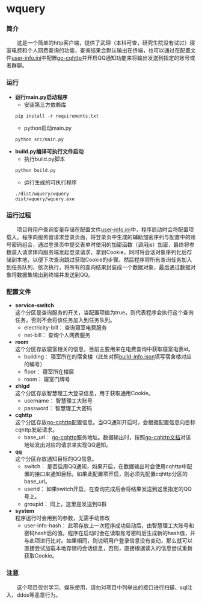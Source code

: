 # wquery
### 简介
&emsp;&emsp;这是一个简单的http客户端，提供了武理（本科可查，研究生院没有试过）寝室电费和个人网费查询的功能，查询结果会默认输出在终端，也可以通过在配置文件[user-info.ini]中配置[go-cqhttp][cqhttp]并开启QQ通知功能来将输出发送到指定的账号或者群聊。

### 运行
- **运行main.py启动程序**
  - 安装第三方依赖库
  ```shell
  pip install -r requirements.txt
  ```
  - python启动main.py
  ```shell
  python src/main.py
  ```
- **build.py编译可执行文件启动**
  - 执行build.py脚本
  ```shell
  python build.py
  ```
  - 运行生成的可执行程序
  ```shell
  ./dist/wquery/wquery
  dist/wquery/wquery.exe
  ```

### 运行过程
&emsp;&emsp;项目将用户查询变量存储在配置文件[user-info.ini]中，程序启动时会将配置项载入。程序向服务器请求登录页面，将登录页中生成的辅助加密序列与配置中的账号密码组合，通过登录页中提交表单时使用的加密函数（调用js）加密，最终将参数装入请求体向服务端发起登录请求，拿到Cookie，同时将会话对象序列化后存储到本地，以便下次查询跳过获取Cookie的步骤。然后程序将所有查询任务加入到任务队列，依次执行，将所有的查询结果封装成一个数据对象，最后通过数据对象将数据集输出到终端并发送到QQ。

### 配置文件
- **service-switch**  
  这个分区是查询服务的开关，当配置项值为true，则代表程序会执行这个查询任务，否则不会将该任务加入到任务队列。
  - electricity-bill： 查询寝室电费服务
  - net-bill： 查询个人网费服务
- **room**  
  这个分区存放寝室相关的信息，目前主要用来在电费查询中获取寝室电表id。
  - building： 寝室所在的宿舍楼（此处对照[build-info.json](build-info.json)填写宿舍楼对应的编号）
  - floor： 寝室所在楼层
  - room： 寝室门牌号
- **zhlgd**  
  这个分区存放智慧理工大登录信息，用于获取通用Cookie。
  - username： 智慧理工大账号
  - password： 智慧理工大密码
- **cqhttp**  
  这个分区存放[go-cqhttp][cqhttp]配置信息。当QQ通知开启时，会根据配置信息向目标cqhttp发起请求。
  - base_url： [go-cqhttp][cqhttp]服务地址。数据输出时，按照[go-cqhttp文档](https://docs.go-cqhttp.org/api/)对该地址发出对应的请求来实现QQ通知。
- **qq**  
  这个分区存放通知目标的QQ信息。
  - switch： 是否启用QQ通知，如果开启，在数据输出时会使用cqhttp中配置的接口来通知目标。如果此配置项开启，则必须先配置cqhttp分区的base_url。
  - userid： 如果switch开启，在查询完成后会将结果发送到这里指定的QQ号上。
  - groupid： 同上，这里是发送到Q群
- **system**  
  程序运行时会用到的参数，无需手动修改
  - user-info-hash： 此项存放上一次程序成功启动后，由智慧理工大账号和密码hash后的值。程序在启动时会在读取账号密码后生成新的hash值，并与此项进行比对。如果相同，则说明用户登录信息没有变动，那么就可以直接尝试加载本地存储的会话信息，否则，直接根据读入的信息尝试重新获取Cookie。

### 注意
&emsp;&emsp;这个项目仅供学习、娱乐使用，请勿对项目中列举出的接口进行扫描、sql注入、ddos等恶意行为。

[cqhttp]: https://github.com/Mrs4s/go-cqhttp
[user-info.ini]: user-info.ini